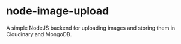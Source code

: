 # node-image-upload

A simple NodeJS backend for uploading images and storing them in Cloudinary and MongoDB.
